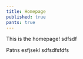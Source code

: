 ```yaml
---
title: Homepage
published: true
pants: true
---
```


This is the homepage! sdfsdf

Patns esfjsekl sdfsdfsfdfs

